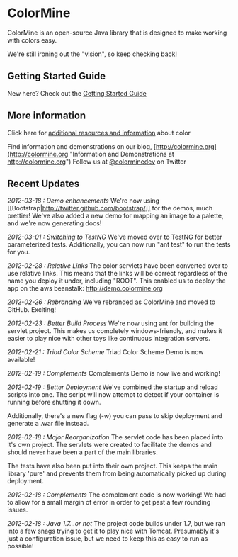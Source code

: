 # ColorMine

ColorMine is an open-source Java library that is designed to make working with colors easy.

We're still ironing out the "vision", so keep checking back!

## Getting Started Guide
New here? Check out the [Getting Started Guide](https://github.com/colormine/colorMine/wiki/Getting-Started)

## More information 
Click here for [additional resources and information](https://github.com/colormine/colorMine/wiki/Helpful-links) about color

Find information and demonstrations on our blog, [http://colormine.org](http://colormine.org "Information and Demonstrations at http://colormine.org")
Follow us at [@colorminedev](http://twitter.com/colorminedev/ "@ColorMineDev on Twitter") on Twitter

## Recent Updates

*2012-03-18 : Demo enhancements*
We're now using [[Bootstrap|http://twitter.github.com/bootstrap/]] for the demos, much prettier! We've also added a new demo for mapping an image to a palette, and we're now generating docs!

*2012-03-01 : Switching to TestNG*
We've moved over to TestNG for better parameterized tests. Additionally, you can now run "ant test" to run the tests for you.

*2012-02-28 : Relative Links*
The color servlets have been converted over to use relative links. This means that the links will be correct regardless of the name you deploy it under, including "ROOT". This enabled us to deploy the app on the aws beanstalk: http://demo.colormine.org

*2012-02-26 : Rebranding*
We've rebranded as ColorMine and moved to GitHub. Exciting!

*2012-02-23 : Better Build Process*
We're now using ant for building the servlet project. This makes us completely windows-friendly, and makes it easier to play nice with other toys like continuous integration servers.

*2012-02-21 : Triad Color Scheme*
Triad Color Scheme Demo is now available!

*2012-02-19 : Complements*
Complements Demo is now live and working!

*2012-02-19 : Better Deployment*
We've combined the startup and reload scripts into one. The script will now attempt to detect if your container is running before shutting it down.

Additionally, there's a new flag (-w) you can pass to skip deployment and generate a .war file instead.

*2012-02-18 : Major Reorganization*
The servlet code has been placed into it's own project. The servlets were created to facilitate the demos and should never have been a part of the main libraries.

The tests have also been put into their own project. This keeps the main library 'pure' and prevents them from being automatically picked up during deployment.

*2012-02-18 : Complements*
The complement code is now working! We had to allow for a small margin of error in order to get past a few rounding issues.

*2012-02-18 : Java 1.7...or not*
The project code builds under 1.7, but we ran into a few snags trying to get it to play nice with Tomcat. Presumably it's just a configuration issue, but we need to keep this as easy to run as possible!